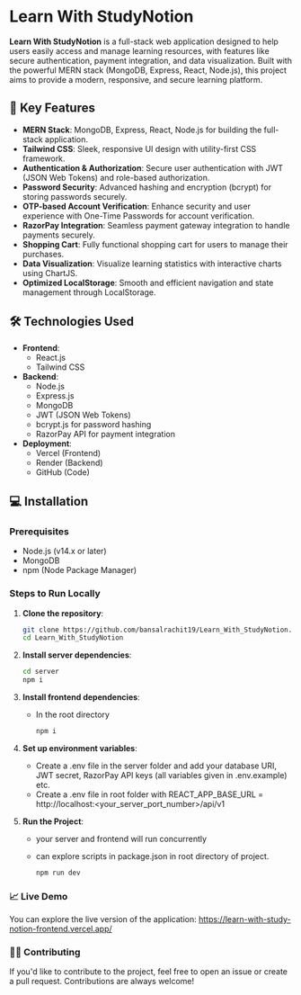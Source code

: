 # Learn With StudyNotion

**Learn With StudyNotion** is a full-stack web application designed to help users easily access and manage learning resources, with features like secure authentication, payment integration, and data visualization. Built with the powerful MERN stack (MongoDB, Express, React, Node.js), this project aims to provide a modern, responsive, and secure learning platform.

## 🚀 Key Features

- **MERN Stack**: MongoDB, Express, React, Node.js for building the full-stack application.
- **Tailwind CSS**: Sleek, responsive UI design with utility-first CSS framework.
- **Authentication & Authorization**: Secure user authentication with JWT (JSON Web Tokens) and role-based authorization.
- **Password Security**: Advanced hashing and encryption (bcrypt) for storing passwords securely.
- **OTP-based Account Verification**: Enhance security and user experience with One-Time Passwords for account verification.
- **RazorPay Integration**: Seamless payment gateway integration to handle payments securely.
- **Shopping Cart**: Fully functional shopping cart for users to manage their purchases.
- **Data Visualization**: Visualize learning statistics with interactive charts using ChartJS.
- **Optimized LocalStorage**: Smooth and efficient navigation and state management through LocalStorage.

## 🛠️ Technologies Used

- **Frontend**:
  - React.js
  - Tailwind CSS
- **Backend**:
  - Node.js
  - Express.js
  - MongoDB
  - JWT (JSON Web Tokens)
  - bcrypt.js for password hashing
  - RazorPay API for payment integration
- **Deployment**:
  - Vercel (Frontend)
  - Render (Backend)
  - GitHub (Code)

## 💻 Installation

### Prerequisites

- Node.js (v14.x or later)
- MongoDB
- npm (Node Package Manager)

### Steps to Run Locally

1. **Clone the repository**:

   ```bash
   git clone https://github.com/bansalrachit19/Learn_With_StudyNotion.git
   cd Learn_With_StudyNotion
   
2. **Install server dependencies**:

   ```bash
   cd server
   npm i

3. **Install frontend dependencies**:

   - In the root directory
     
     ```bash
     npm i

5. **Set up environment variables**:
   - Create a .env file in the server folder and add your database URI, JWT secret, RazorPay API keys (all variables given in .env.example) etc.
   - Create a .env file in root folder with REACT_APP_BASE_URL = http://localhost:<your_server_port_number>/api/v1

4. **Run the Project**:
   
   - your server and frontend will run concurrently
   - can explore scripts in package.json in root directory of project.

     ```bash
     npm run dev

### 📈 Live Demo
You can explore the live version of the application: 
https://learn-with-study-notion-frontend.vercel.app/

### 👨‍💻 Contributing
If you'd like to contribute to the project, feel free to open an issue or create a pull request. Contributions are always welcome!

